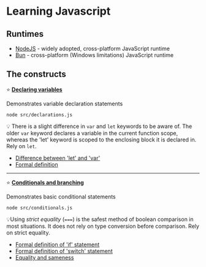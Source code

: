 # Learning Javascript

## Runtimes

- [NodeJS](https://nodejs.org/en) - widely adopted, cross-platform JavaScript runtime
- [Bun](https://bun.sh/docs) - cross-platform (Windows limitations) JavaScript runtime

## The constructs

⭐️ <strong><a href="./src/declarations.js">Declaring variables</a></strong>

Demonstrates variable declaration statements

```shell
node src/declarations.js
```

💡 There is a slight difference in `var` and `let` keywords to be aware of. The older `var` keyword declares a variable
in the current function scope, whereas the 'let' keyword is scoped to the enclosing block it is declared in. Rely
on `let`.

- [Difference between 'let' and 'var'](https://stackoverflow.com/a/11444416/693826)
- [Formal definition](https://tc39.es/ecma262/#sec-declarations-and-the-variable-statement)

---

⭐️ <strong><a href="./src/conditionals.js">Conditionals and branching</a></strong>

Demonstrates basic conditional statements

```shell
node src/conditionals.js
```

💡Using _strict equality_ (`===`) is the safest method of boolean comparison in most situations. It does not rely on
type conversion before comparison. Rely on strict equality.

- [Formal definition of 'if' statement](https://tc39.es/ecma262/#sec-if-statement)
- [Formal definition of 'switch' statement](https://tc39.es/ecma262/#sec-switch-statement)
- [Equality and sameness](https://developer.mozilla.org/en-US/docs/Web/JavaScript/Equality_comparisons_and_sameness)